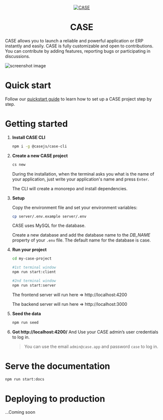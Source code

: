 <p align="center">
  <a href="https://www.case.app">
    <img alt="CASE" src="https://user-images.githubusercontent.com/11723962/163216302-7ceab1a8-19a1-444b-93f7-3d7469ee9986.png" />
  </a>
</p>
<h1 align="center" style="font-weight: bold">
  CASE
</h1>

CASE allows you to launch a reliable and powerful application or ERP instantly and easily. CASE is fully customizable and open to contributions. You can contribute by adding features, reporting bugs or participating in discussions.

![screenshot image](./screenshot.png)

# Quick start

Follow our [quickstart guide](https://docs.case.app) to learn how to set up a CASE project step by step.

# Getting started

1. **Install CASE CLI**

   ```sh
   npm i -g @casejs/case-cli
   ```

2. **Create a new CASE project**

   ```sh
   cs new
   ```

   During the installation, when the terminal asks you what is the name of your application, just write your application's name and press `Enter`.

   The CLI will create a monorepo and install dependencies.

3. **Setup**

   Copy the environment file and set your environment variables:

   ```sh
   cp server/.env.example server/.env
   ```

   CASE uses MySQL for the database.

   Create a new database and add the database name to the _DB_NAME_ property of your `.env` file. The default name for the database is case.

4. **Run your project**

   ```sh
   cd my-case-project

   #1st terminal window
   npm run start:client

   #2nd terminal window
   npm run start:server
   ```

   The frontend server will run here => http://localhost:4200

   The backend server will run here => http://localhost:3000

5. **Seed the data**

   ```sh
   npm run seed
   ```

6. **Got http://localhost:4200/**
   And Use your CASE admin’s user credentials to log in.

   > You can use the email `admin@case.app` and password `case` to log in.

# Serve the documentation

```sh
npm run start:docs
```

# Deploying to production

...Coming soon
